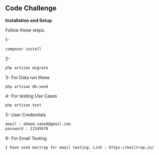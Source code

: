 ## Code Challenge

**Installation and Setup**

Follow these steps.

1- 
```sh
composer install
```

2-
```sh
php artisan migrate
```

3- For Data run these 
```sh
php artisan db:seed
```

4- For testing Use Cases
```sh
php artisan test
```

5- User Credentials
```sh
email : ahmad.saeed@gmail.com
password : 12345678
```

6- For Email Testing
```sh
I have used maitrap for email testing. Link : https://mailtrap.io/
```

